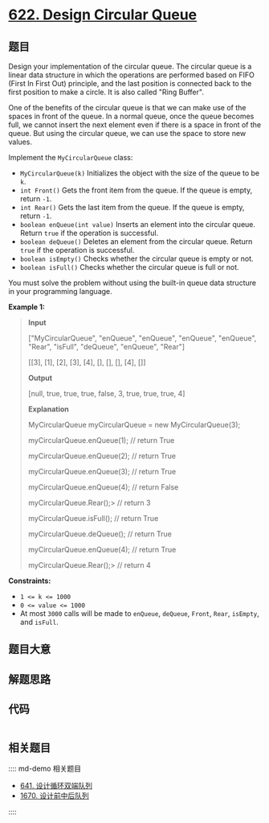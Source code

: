 # [622. Design Circular Queue](https://leetcode.com/problems/design-circular-queue/)

## 题目

Design your implementation of the circular queue. The circular queue is a
linear data structure in which the operations are performed based on FIFO
(First In First Out) principle, and the last position is connected back to the
first position to make a circle. It is also called "Ring Buffer".

One of the benefits of the circular queue is that we can make use of the
spaces in front of the queue. In a normal queue, once the queue becomes full,
we cannot insert the next element even if there is a space in front of the
queue. But using the circular queue, we can use the space to store new values.

Implement the `MyCircularQueue` class:

  * `MyCircularQueue(k)` Initializes the object with the size of the queue to be `k`.
  * `int Front()` Gets the front item from the queue. If the queue is empty, return `-1`.
  * `int Rear()` Gets the last item from the queue. If the queue is empty, return `-1`.
  * `boolean enQueue(int value)` Inserts an element into the circular queue. Return `true` if the operation is successful.
  * `boolean deQueue()` Deletes an element from the circular queue. Return `true` if the operation is successful.
  * `boolean isEmpty()` Checks whether the circular queue is empty or not.
  * `boolean isFull()` Checks whether the circular queue is full or not.

You must solve the problem without using the built-in queue data structure in
your programming language.



**Example 1:**

> 
> 
> 
> 
> 
> **Input**
> 
> ["MyCircularQueue", "enQueue", "enQueue", "enQueue", "enQueue", "Rear", "isFull", "deQueue", "enQueue", "Rear"]
> 
> [[3], [1], [2], [3], [4], [], [], [], [4], []]
> 
> **Output**
> 
> [null, true, true, true, false, 3, true, true, true, 4]
> 
> 
> 
> **Explanation**
> 
> MyCircularQueue myCircularQueue = new MyCircularQueue(3);
> 
> myCircularQueue.enQueue(1); // return True
> 
> myCircularQueue.enQueue(2); // return True
> 
> myCircularQueue.enQueue(3); // return True
> 
> myCircularQueue.enQueue(4); // return False
> 
> myCircularQueue.Rear();> 
>  // return 3
> 
> myCircularQueue.isFull();   // return True
> 
> myCircularQueue.deQueue();  // return True
> 
> myCircularQueue.enQueue(4); // return True
> 
> myCircularQueue.Rear();> 
>  // return 4

**Constraints:**

  * `1 <= k <= 1000`
  * `0 <= value <= 1000`
  * At most `3000` calls will be made to `enQueue`, `deQueue`, `Front`, `Rear`, `isEmpty`, and `isFull`.


## 题目大意

## 解题思路

## 代码

```javascript

```

## 相关题目

:::: md-demo 相关题目
- [641. 设计循环双端队列](https://leetcode.com/problems/design-circular-deque)
- [1670. 设计前中后队列](https://leetcode.com/problems/design-front-middle-back-queue)

::::
